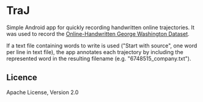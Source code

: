 # TraJ
Simple Android app for quickly recording handwritten online trajectories.
It was used to record the [Online-Handwritten George Washington Dataset].

If a text file containing words to write is used ("Start with source", one word per line in text file), 
the app annotates each trajectory by including the represented word in the resulting filename (e.g. "6748515_company.txt").

## Licence
Apache License, Version 2.0

[//]: #

   [Online-Handwritten George Washington Dataset]: <https://github.com/cwiep/gw-online-dataset>
